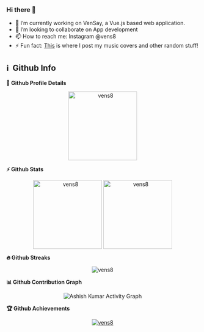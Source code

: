 ### Hi there 👋

- 🔭 I’m currently working on VenSay, a Vue.js based web application.
- 👯 I’m looking to collaborate on App development
- 📫 How to reach me: Instagram @vens8
- ⚡ Fun fact: [This](https://www.youtube.com/Vens8) is where I post my music covers and other random stuff!

<h2>ℹ️ &nbsp;Github Info</h2>
	
  <summary><b>🔎 Github Profile Details</b></summary>
<p align="center"><img height="180em" src="https://github-profile-summary-cards.vercel.app/api/cards/profile-details?username=vens8&theme=github_dark" alt="vens8" align = "center"/></p>

  <summary><b>⚡ Github Stats</b></summary>
<p align="center"><img height="180em" src="https://github-readme-stats.vercel.app/api?username=vens8&hide_border=true&count_private=true&show_icons=true&theme=radical" alt="vens8" align = "center"/>
<img height="180em" src="https://github-readme-stats.vercel.app/api/top-langs?username=vens8&show_icons=true&locale=en&layout=compact&hide_border=true&theme=radical" alt="vens8" align = "center"/></p>

 <summary><b>🔥 Github Streaks</b></summary>
<p align="center"><img src="https://github-readme-streak-stats.herokuapp.com/?user=vens8&theme=black-ice&hide_border=true&stroke=0000&background=0D1117&ring=e05397&fire=e05397&currStreakLabel=e05397" alt="vens8" /></p>

<summary><b>📊 Github Contribution Graph</b></summary>
<p align="center"<a href="#"><img alt="Ashish Kumar Activity Graph" src="https://activity-graph.herokuapp.com/graph?username=vens8&bg_color=0D1117&color=e05397&line=e05397&point=FFFFFF&hide_border=true&" /></a></p>
<!-- </details>
<details>    -->
 <summary><b>🏆 Github Achievements</b></summary>
<p align="center"> <a href="https://github.com/vens8"><img src="https://github-profile-trophy.vercel.app/?username=vens8&margin-w=5&theme=radical" alt="vens8" /></a> </p>

<br>
